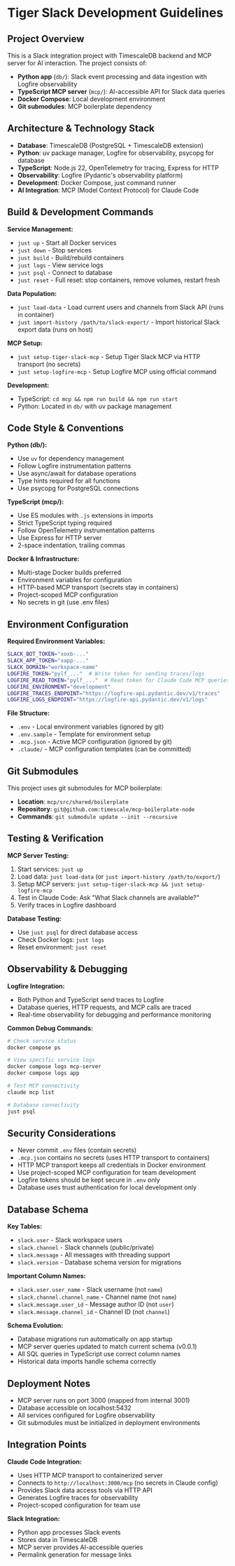 # Tiger Slack Development Guidelines

## Project Overview

This is a Slack integration project with TimescaleDB backend and MCP server for AI interaction. The project consists of:

- **Python app** (`db/`): Slack event processing and data ingestion with Logfire observability
- **TypeScript MCP server** (`mcp/`): AI-accessible API for Slack data queries
- **Docker Compose**: Local development environment
- **Git submodules**: MCP boilerplate dependency

## Architecture & Technology Stack

- **Database**: TimescaleDB (PostgreSQL + TimescaleDB extension)
- **Python**: uv package manager, Logfire for observability, psycopg for database
- **TypeScript**: Node.js 22, OpenTelemetry for tracing, Express for HTTP
- **Observability**: Logfire (Pydantic's observability platform)
- **Development**: Docker Compose, just command runner
- **AI Integration**: MCP (Model Context Protocol) for Claude Code

## Build & Development Commands

**Service Management:**
- `just up` - Start all Docker services
- `just down` - Stop services
- `just build` - Build/rebuild containers
- `just logs` - View service logs
- `just psql` - Connect to database
- `just reset` - Full reset: stop containers, remove volumes, restart fresh

**Data Population:**
- `just load-data` - Load current users and channels from Slack API (runs in container)
- `just import-history /path/to/slack-export/` - Import historical Slack export data (runs on host)

**MCP Setup:**
- `just setup-tiger-slack-mcp` - Setup Tiger Slack MCP via HTTP transport (no secrets)
- `just setup-logfire-mcp` - Setup Logfire MCP using official command

**Development:**
- TypeScript: `cd mcp && npm run build && npm run start`
- Python: Located in `db/` with uv package management

## Code Style & Conventions

**Python (db/):**
- Use `uv` for dependency management
- Follow Logfire instrumentation patterns
- Use async/await for database operations
- Type hints required for all functions
- Use psycopg for PostgreSQL connections

**TypeScript (mcp/):**
- Use ES modules with `.js` extensions in imports
- Strict TypeScript typing required
- Follow OpenTelemetry instrumentation patterns
- Use Express for HTTP server
- 2-space indentation, trailing commas

**Docker & Infrastructure:**
- Multi-stage Docker builds preferred
- Environment variables for configuration
- HTTP-based MCP transport (secrets stay in containers)
- Project-scoped MCP configuration
- No secrets in git (use .env files)

## Environment Configuration

**Required Environment Variables:**
```bash
SLACK_BOT_TOKEN="xoxb-..."
SLACK_APP_TOKEN="xapp-..."
SLACK_DOMAIN="workspace-name"
LOGFIRE_TOKEN="pylf_..."  # Write token for sending traces/logs
LOGFIRE_READ_TOKEN="pylf_..."  # Read token for Claude Code MCP queries
LOGFIRE_ENVIRONMENT="development"
LOGFIRE_TRACES_ENDPOINT="https://logfire-api.pydantic.dev/v1/traces"
LOGFIRE_LOGS_ENDPOINT="https://logfire-api.pydantic.dev/v1/logs"
```

**File Structure:**
- `.env` - Local environment variables (ignored by git)
- `.env.sample` - Template for environment setup
- `.mcp.json` - Active MCP configuration (ignored by git)
- `.claude/` - MCP configuration templates (can be committed)

## Git Submodules

This project uses git submodules for MCP boilerplate:
- **Location**: `mcp/src/shared/boilerplate`
- **Repository**: `git@github.com:timescale/mcp-boilerplate-node`
- **Commands**: `git submodule update --init --recursive`

## Testing & Verification

**MCP Server Testing:**
1. Start services: `just up`
2. Load data: `just load-data` (or `just import-history /path/to/export/`)
3. Setup MCP servers: `just setup-tiger-slack-mcp && just setup-logfire-mcp`
4. Test in Claude Code: Ask "What Slack channels are available?"
5. Verify traces in Logfire dashboard

**Database Testing:**
- Use `just psql` for direct database access
- Check Docker logs: `just logs`
- Reset environment: `just reset`

## Observability & Debugging

**Logfire Integration:**
- Both Python and TypeScript send traces to Logfire
- Database queries, HTTP requests, and MCP calls are traced
- Real-time observability for debugging and performance monitoring

**Common Debug Commands:**
```bash
# Check service status
docker compose ps

# View specific service logs
docker compose logs mcp-server
docker compose logs app

# Test MCP connectivity
claude mcp list

# Database connectivity
just psql
```

## Security Considerations

- Never commit `.env` files (contain secrets)
- `.mcp.json` contains no secrets (uses HTTP transport to containers)
- HTTP MCP transport keeps all credentials in Docker environment
- Use project-scoped MCP configuration for team development
- Logfire tokens should be kept secure in `.env` only
- Database uses trust authentication for local development only

## Database Schema

**Key Tables:**
- `slack.user` - Slack workspace users
- `slack.channel` - Slack channels (public/private)
- `slack.message` - All messages with threading support
- `slack.version` - Database schema version for migrations

**Important Column Names:**
- `slack.user.user_name` - Slack username (not `name`)
- `slack.channel.channel_name` - Channel name (not `name`)  
- `slack.message.user_id` - Message author ID (not `user`)
- `slack.message.channel_id` - Channel ID (not `channel`)

**Schema Evolution:**
- Database migrations run automatically on app startup
- MCP server queries updated to match current schema (v0.0.1)
- All SQL queries in TypeScript use correct column names
- Historical data imports handle schema correctly

## Deployment Notes

- MCP server runs on port 3000 (mapped from internal 3001)
- Database accessible on localhost:5432
- All services configured for Logfire observability
- Git submodules must be initialized in deployment environments

## Integration Points

**Claude Code Integration:**
- Uses HTTP MCP transport to containerized server
- Connects to `http://localhost:3000/mcp` (no secrets in Claude config)
- Provides Slack data access tools via HTTP API
- Generates Logfire traces for observability
- Project-scoped configuration for team use

**Slack Integration:**
- Python app processes Slack events
- Stores data in TimescaleDB
- MCP server provides AI-accessible queries
- Permalink generation for message links